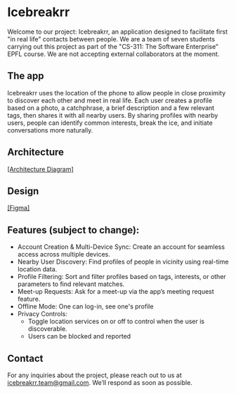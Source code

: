 # Icebreakrr
Welcome to our project: Icebreakrr, an application designed to facilitate first "in real life" contacts between people. We are a team of seven students carrying out this project as part of the  "CS-311: The Software Enterprise" EPFL course. We are not accepting external collaborators at the moment.

## The app
Icebreakrr uses the location of the phone to allow people in close proximity to discover each other and meet in real life.
Each user creates a profile based on a photo, a catchphrase, a brief description and a few relevant tags, then shares it with all nearby users. By sharing profiles with nearby users, people can identify common interests, break the ice, and initiate conversations more naturally.

## Architecture
[[Architecture Diagram]](https://excalidraw.com/#json=xr8nIGOyFCQl1ITXszMxX,HQjWMof_Uxx4vO8OCieNZw)

## Design
[[Figma]](https://www.figma.com/design/eCJ4gIM5Yq8mz8Fblrk8Yb/IceBreakrr-App-Mockup?node-id=21-9&p=f&t=Dy2pDPcABQN4weOJ-0)

## Features (subject to change): 

- Account Creation & Multi-Device Sync: Create an account for seamless access across multiple devices.
- Nearby User Discovery: Find profiles of people in vicinity using real-time location data.
- Profile Filtering: Sort and filter profiles based on tags, interests, or other parameters to find relevant matches.
- Meet-up Requests: Ask for a meet-up via the app’s meeting request feature.
- Offline Mode: One can log-in, see one's profile
- Privacy Controls:
  - Toggle location services on or off to control when the user is discoverable.
  - Users can be blocked and reported

## Contact
For any inquiries about the project, please reach out to us at icebreakrr.team@gmail.com. We’ll respond as soon as possible.
